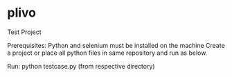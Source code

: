 # plivo
Test Project

Prerequisites:
Python and selenium must be installed on the machine
Create a project or place all python files in same repository and run as below.

Run:
python testcase.py (from respective directory)
